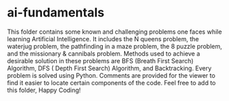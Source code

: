 # ai-fundamentals
This folder contains some known and challenging problems one faces while learning Artificial Intelligence.
It includes the N queens problem, the waterjug problem, the pathfinding in a maze problem, the 8 puzzle problem, and the missionary & cannibals problem. 
Methods used to achieve a desirable solution in these problems are BFS (Breath First Search) Algorithm, DFS ( Depth First Search) Algorithm, and Backtracking. 
Every problem is solved using Python. 
Comments are provided for the viewer to find it easier to locate certain components of the code. 
Feel free to add to this folder, Happy Coding!
